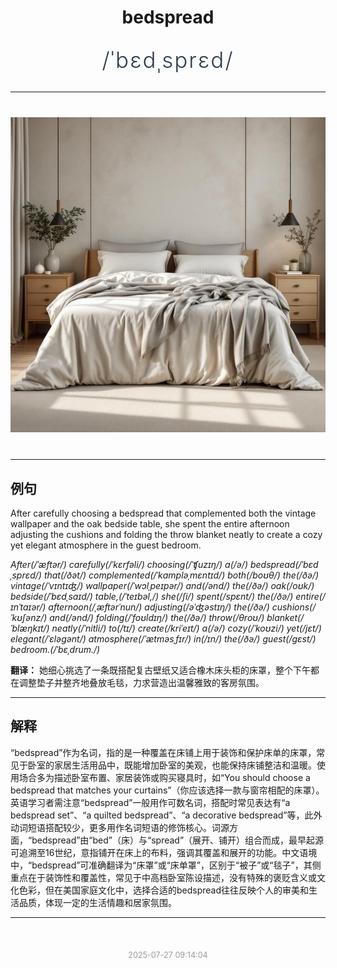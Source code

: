 <div align="center">

# bedspread

<div style="margin: 30px 0;">
<h1 style="font-size: 2.5em; font-weight: 300; letter-spacing: 2px; margin: 0; color: #2c3e50;">
/ˈbɛdˌsprɛd/
</h1>
</div>

</div>

---

<div align="center" style="margin: 40px 0;">

![bedspread](images/bedspread.png)

</div>

---

## 例句

After carefully choosing a bedspread that complemented both the vintage wallpaper and the oak bedside table, she spent the entire afternoon adjusting the cushions and folding the throw blanket neatly to create a cozy yet elegant atmosphere in the guest bedroom.

*After(/ˈæftər/) carefully(/ˈkɛrfəli/) choosing(/ˈʧuzɪŋ/) a(/ə/) bedspread(/ˈbɛdˌsprɛd/) that(/ðət/) complemented(/ˈkɑmpləˌmɛntɪd/) both(/boʊθ/) the(/ðə/) vintage(/ˈvɪntɪʤ/) wallpaper(/ˈwɔlˌpeɪpər/) and(/ənd/) the(/ðə/) oak(/oʊk/) bedside(/ˈbɛdˌsaɪd/) table,(/ˈteɪbəl,/) she(/ʃi/) spent(/spɛnt/) the(/ðə/) entire(/ɪnˈtaɪər/) afternoon(/ˌæftərˈnun/) adjusting(/əˈʤəstɪŋ/) the(/ðə/) cushions(/ˈkʊʃənz/) and(/ənd/) folding(/ˈfoʊldɪŋ/) the(/ðə/) throw(/θroʊ/) blanket(/ˈblæŋkɪt/) neatly(/ˈnitli/) to(/tɪ/) create(/kriˈeɪt/) a(/ə/) cozy(/ˈkoʊzi/) yet(/jɛt/) elegant(/ˈɛləgənt/) atmosphere(/ˈætməsˌfɪr/) in(/ɪn/) the(/ðə/) guest(/gɛst/) bedroom.(/ˈbɛˌdrum./)*

**翻译：** 她细心挑选了一条既搭配复古壁纸又适合橡木床头柜的床罩，整个下午都在调整垫子并整齐地叠放毛毯，力求营造出温馨雅致的客房氛围。

---

## 解释

“bedspread”作为名词，指的是一种覆盖在床铺上用于装饰和保护床单的床罩，常见于卧室的家居生活用品中，既能增加卧室的美观，也能保持床铺整洁和温暖。使用场合多为描述卧室布置、家居装饰或购买寝具时，如“You should choose a bedspread that matches your curtains”（你应该选择一款与窗帘相配的床罩）。英语学习者需注意“bedspread”一般用作可数名词，搭配时常见表达有“a bedspread set”、“a quilted bedspread”、“a decorative bedspread”等，此外动词短语搭配较少，更多用作名词短语的修饰核心。词源方面，“bedspread”由“bed”（床）与“spread”（展开、铺开）组合而成，最早起源可追溯至16世纪，意指铺开在床上的布料，强调其覆盖和展开的功能。中文语境中，“bedspread”可准确翻译为“床罩”或“床单罩”，区别于“被子”或“毯子”，其侧重点在于装饰性和覆盖性，常见于中高档卧室陈设描述，没有特殊的褒贬含义或文化色彩，但在美国家庭文化中，选择合适的bedspread往往反映个人的审美和生活品质，体现一定的生活情趣和居家氛围。


---

<div align="center" style="margin-top: 50px;">
<small style="color: #999; font-size: 0.9em;">2025-07-27 09:14:04</small>
</div>
